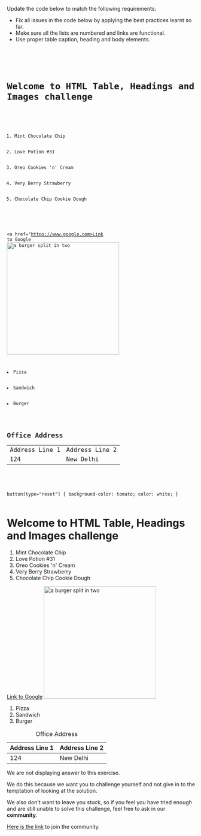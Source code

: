 Update the code below to match
the following requirements:

- Fix all issues in the code below
by applying the best practices learnt
so far.
- Make sure all the lists are numbered 
and links are functional.
- Use proper table caption, heading and
body elements.

<codeblock language="html" type="exercise" testMode="fixedInput" showSolution="false">
<code>
<panel language="html">
<div class="page">
  <h1>Welcome to HTML Table, Headings and Images challenge</h1>
  <ol>
    <li>Mint Chocolate Chip</li>
    <li>Love Potion #31</li>
    <li>Oreo Cookies 'n' Cream</li>
    <li>Very Berry Strawberry</li>
    <li>Chocolate Chip Cookie Dough</li>
  </ol>

  <a href="https://www.google.com>Link to Google</a>
  <img src="https://images.unsplas.com/photo-1672078857105-a1229a7033b8?ixlib=rb-4.0.3&ixid=MnwxMjA3fDB8MHxwaG90by1wYWdlfHx8fGVufDB8fHx8&auto=format&fit=crop&w=715&q=80" width = "300px" alt="a burger split in two"/>

  <li>Pizza</li>
  <li>Sandwich</li>
  <li>Burger</li>

  <table>
    <tbody>
      <h2>Office Address</h2>
      <tr>
        <td>Address Line 1</td>
        <td>Address Line 2</td>
      </tr>
      <tr>
        <td>124</td>
        <td>New Delhi</td>
      </tr>
    </tbody>
  </table>
</div>
</panel>
<panel language="css" hidden="true">
form {
  font-family: Lato;
  border-radius: 10px;
  padding: 1rem;
  box-shadow: 0px 0px 4px;
  background-color: snow;
  font-size: 1.2rem;
  display: flex;
  flex-direction: column;
  width: 60%;
}

form * {
  margin: 0.5rem;
}

button {
  border: none;
  width: 40%;
  margin: 1;
  padding: 0.5rem;
  font-size: 1.2rem;
  font-weight: 700;
  box-shadow: 0px 0px 1px black;
  border-radius: 2px;
}

button[type="submit"] {
  background-color: royalblue;
  color: white;
}

button[type="reset"] {
  background-color: tomato;
  color: white;
}
</panel>
</code>
<solution>
<div class="page">
  <h1>Welcome to HTML Table, Headings and Images challenge</h1>
  <ol>
    <li>Mint Chocolate Chip</li>
    <li>Love Potion #31</li>
    <li>Oreo Cookies 'n' Cream</li>
    <li>Very Berry Strawberry</li>
    <li>Chocolate Chip Cookie Dough</li>
  </ol>

  <a href="https://www.google.com">Link to Google</a>
  <img src="https://images.unsplas.com/photo-1672078857105-a1229a7033b8?ixlib=rb-4.0.3&ixid=MnwxMjA3fDB8MHxwaG90by1wYWdlfHx8fGVufDB8fHx8&auto=format&fit=crop&w=715&q=80" width = "300px" alt="a burger split in two"/>

  <ol>
    <li>Pizza</li>
    <li>Sandwich</li>
    <li>Burger</li>
  </ol>

  <table>
    <caption>Office Address</caption>
    <thead>
      <th>Address Line 1</th>
      <th>Address Line 2</th>
    </thead>
    <tbody>
      <tr>
        <td>124</td>
        <td>New Delhi</td>
      </tr>
    </tbody>
  </table>
</div>
</solution>
</codeblock>

We are not displaying answer to this exercise.

We do this because we want you to challenge yourself
and
not give in to the temptation of looking at the solution.

We also don't want to leave you stuck, so if you feel
you have tried enough and are still unable to solve
this challenge, feel free to ask in our **community**.

[Here is the link](https://join.slack.com/t/bigbinaryacademy/shared_invite/zt-2d8ias5ud-ywkjF1xRyV9Nbne1_sGQag) to join the community.
